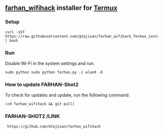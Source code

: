 ## [farhan_wifihack](https://github.com/gtajisan/farhan_wifihack) installer for [Termux](https://termux.com/)
### Setup
```
curl -sSf https://raw.githubusercontent.com/gtajisan/farhan_wifihack_Termux_installer/master/installer.sh | bash
```
### Run
Disable Wi-Fi in the system settings and run:
```
sudo python sudo python farhan.py -i wlan0 -K
```
### How to update FARHAN-Shot2
To check for updates and update, run the following command:
```
(cd farhan_wifihack && git pull)
```
### FARHAN-SHOT2 /LINK
```
 https://github.com/Gtajisan/farhan_wifihack
 ```
